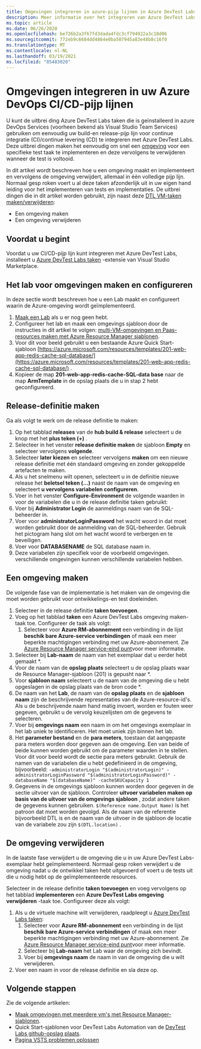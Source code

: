 ```yaml
---
title: Omgevingen integreren in azure-pijp lijnen in Azure DevTest Labs
description: Meer informatie over het integreren van Azure DevTest Labs omgevingen in uw Azure DevOps Continuous Integration-(CI) en continue Delivery-pijp lijnen.
ms.topic: article
ms.date: 06/26/2020
ms.openlocfilehash: be726b2a3f67fd3dada4fdc3cf794922a3c18d06
ms.sourcegitcommit: 772eb9c6684dd4864e0ba507945a83e48b8c16f0
ms.translationtype: MT
ms.contentlocale: nl-NL
ms.lasthandoff: 03/19/2021
ms.locfileid: "85483020"
---
```

# <a name="integrate-environments-into-your-azure-devops-cicd-pipelines"></a>Omgevingen integreren in uw Azure DevOps CI/CD-pijp lijnen
U kunt de uitbrei ding Azure DevTest Labs taken die is geïnstalleerd in azure DevOps Services (voorheen bekend als Visual Studio Team Services) gebruiken om eenvoudig uw build-en release-pijp lijn voor continue integratie (CI)/continue levering (CD) te integreren met Azure DevTest Labs. Deze uitbrei dingen maken het eenvoudig om snel een [omgeving](devtest-lab-test-env.md) voor een specifieke test taak te implementeren en deze vervolgens te verwijderen wanneer de test is voltooid. 

In dit artikel wordt beschreven hoe u een omgeving maakt en implementeert en vervolgens de omgeving verwijdert, allemaal in één volledige pijp lijn. Normaal gesp roken voert u al deze taken afzonderlijk uit in uw eigen hand leiding voor het implementeren van tests en implementaties. De uitbrei dingen die in dit artikel worden gebruikt, zijn naast deze [DTL VM-taken maken/verwijderen](devtest-lab-integrate-ci-cd.md):

- Een omgeving maken
- Een omgeving verwijderen

## <a name="before-you-begin"></a>Voordat u begint
Voordat u uw CI/CD-pijp lijn kunt integreren met Azure DevTest Labs, installeert u [Azure DevTest Labs taken](https://marketplace.visualstudio.com/items?itemName=ms-azuredevtestlabs.tasks) -extensie van Visual Studio Marketplace. 

## <a name="create-and-configure-the-lab-for-environments"></a>Het lab voor omgevingen maken en configureren
In deze sectie wordt beschreven hoe u een Lab maakt en configureert waarin de Azure-omgeving wordt geïmplementeerd.

1. [Maak een Lab](devtest-lab-create-lab.md) als u er nog geen hebt. 
2. Configureer het lab en maak een omgevings sjabloon door de instructies in dit artikel te volgen: [multi-VM-omgevingen en Paas-resources maken met Azure Resource Manager sjablonen](devtest-lab-create-environment-from-arm.md).
3. Voor dit voor beeld gebruikt u een bestaande Azure Quick Start-sjabloon [https://azure.microsoft.com/resources/templates/201-web-app-redis-cache-sql-database/](https://azure.microsoft.com/resources/templates/201-web-app-redis-cache-sql-database/) .
4. Kopieer de map **201-web-app-redis-cache-SQL-data base** naar de map **ArmTemplate** in de opslag plaats die u in stap 2 hebt geconfigureerd.

## <a name="create-a-release-definition"></a>Release-definitie maken
Ga als volgt te werk om de release definitie te maken:

1.  Op het tabblad **releases** van de **hub build & release** selecteert u de knop met het **plus teken (+)** .
2.  Selecteer in het venster **release definitie maken** de sjabloon **Empty** en selecteer vervolgens **volgende**.
3.  Selecteer **later kiezen** en selecteer vervolgens **maken** om een nieuwe release definitie met één standaard omgeving en zonder gekoppelde artefacten te maken.
4.  Als u het snelmenu wilt openen, selecteert u in de definitie nieuwe release het **beletsel teken (...)** naast de naam van de omgeving en selecteert **u vervolgens variabelen configureren**.
5.  Voer in het venster **Configure-Environment** de volgende waarden in voor de variabelen die u in de release definitie taken gebruikt:
1.  Voer bij **Administrator Login** de aanmeldings naam van de SQL-beheerder in.
2.  Voer voor **administratorLoginPassword** het wacht woord in dat moet worden gebruikt door de aanmelding van de SQL-beheerder. Gebruik het pictogram hang slot om het wacht woord te verbergen en te beveiligen.
3.  Voer voor **DATABASENAME** de SQL database naam in.
4.  Deze variabelen zijn specifiek voor de voorbeeld omgevingen. verschillende omgevingen kunnen verschillende variabelen hebben.

## <a name="create-an-environment"></a>Een omgeving maken
De volgende fase van de implementatie is het maken van de omgeving die moet worden gebruikt voor ontwikkelings-en test doeleinden.

1. Selecteer in de release definitie **taken toevoegen**.
2. Voeg op het tabblad **taken** een Azure DevTest Labs omgeving maken-taak toe. Configureer de taak als volgt:
    1. Selecteer voor **Azure RM-abonnement** een verbinding in de lijst **beschik bare Azure-service verbindingen** of maak een meer beperkte machtigingen verbinding met uw Azure-abonnement. Zie [Azure Resource Manager service-eind punt](/azure/devops/pipelines/library/service-endpoints)voor meer informatie.
2. Selecteer bij **Lab-naam** de naam van het exemplaar dat u eerder hebt gemaakt *.
3. Voor de naam van de **opslag plaats** selecteert u de opslag plaats waar de Resource Manager-sjabloon (201) is gepusht naar *.
4. Voor **sjabloon naam** selecteert u de naam van de omgeving die u hebt opgeslagen in de opslag plaats van de bron code *. 
5. De naam van het **Lab**, de naam van de **opslag plaats** en de **sjabloon naam** zijn de beschrijvende representaties van de Azure-resource-id's. Als u de beschrijvende naam hand matig invoert, worden er fouten weer gegeven, gebruikt u de vervolg keuzelijsten om de gegevens te selecteren.
6. Voer bij **omgevings naam** een naam in om het omgevings exemplaar in het lab uniek te identificeren.  Het moet uniek zijn binnen het lab.
7. Het **parameter bestand** en de **para meters**, toestaan dat aangepaste para meters worden door gegeven aan de omgeving. Een van beide of beide kunnen worden gebruikt om de parameter waarden in te stellen. Voor dit voor beeld wordt de sectie para meters gebruikt. Gebruik de namen van de variabelen die u hebt gedefinieerd in de omgeving, bijvoorbeeld: `-administratorLogin "$(administratorLogin)" -administratorLoginPassword "$(administratorLoginPassword)" -databaseName "$(databaseName)" -cacheSKUCapacity 1`
8. Gegevens in de omgevings sjabloon kunnen worden door gegeven in de sectie uitvoer van de sjabloon. Controleer **uitvoer variabelen maken op basis van de uitvoer van de omgevings sjabloon** , zodat andere taken de gegevens kunnen gebruiken. `$(Reference name.Output Name)` is het patroon dat moet worden gevolgd. Als de naam van de referentie bijvoorbeeld DTL is en de naam van de uitvoer in de sjabloon de locatie van de variabele zou zijn `$(DTL.location)` .

## <a name="delete-the-environment"></a>De omgeving verwijderen
In de laatste fase verwijdert u de omgeving die u in uw Azure DevTest Labs-exemplaar hebt geïmplementeerd. Normaal gesp roken verwijdert u de omgeving nadat u de ontwikkel taken hebt uitgevoerd of voert u de tests uit die u nodig hebt op de geïmplementeerde resources.

Selecteer in de release definitie **taken toevoegen** en voeg vervolgens op het tabblad **implementeren** een **Azure DevTest Labs omgeving verwijderen** -taak toe. Configureer deze als volgt:

1. Als u de virtuele machine wilt verwijderen, raadpleegt u [Azure DevTest Labs taken](https://marketplace.visualstudio.com/items?itemName=ms-azuredevtestlabs.tasks):
    1. Selecteer voor **Azure RM-abonnement** een verbinding in de lijst **beschik bare Azure-service verbindingen** of maak een meer beperkte machtigingen verbinding met uw Azure-abonnement. Zie [Azure Resource Manager service-eind punt](/azure/devops/pipelines/library/service-endpoints)voor meer informatie.
    2. Selecteer bij **Lab-naam** het Lab waar de omgeving zich bevindt.
    3. Voer bij **omgevings naam** de naam in van de omgeving die u wilt verwijderen.
2. Voer een naam in voor de release definitie en sla deze op.

## <a name="next-steps"></a>Volgende stappen
Zie de volgende artikelen: 
- [Maak omgevingen met meerdere vm's met Resource Manager-sjablonen](devtest-lab-create-environment-from-arm.md).
- Quick Start-sjablonen voor DevTest Labs Automation van de [DevTest Labs github-opslag plaats](https://github.com/Azure/azure-quickstart-templates).
- [Pagina VSTS problemen oplossen](/azure/devops/pipelines/troubleshooting)

